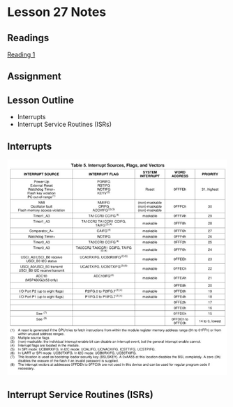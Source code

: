 # Lesson 27 Notes

## Readings
[Reading 1](/path/to/reading)

## Assignment

## Lesson Outline
- Interrupts
- Interrupt Service Routines (ISRs)

## Interrupts

![MSP430G2553 Interrupt Vectors](MSP430G2553_interrupts.jpg)

## Interrupt Service Routines (ISRs)
